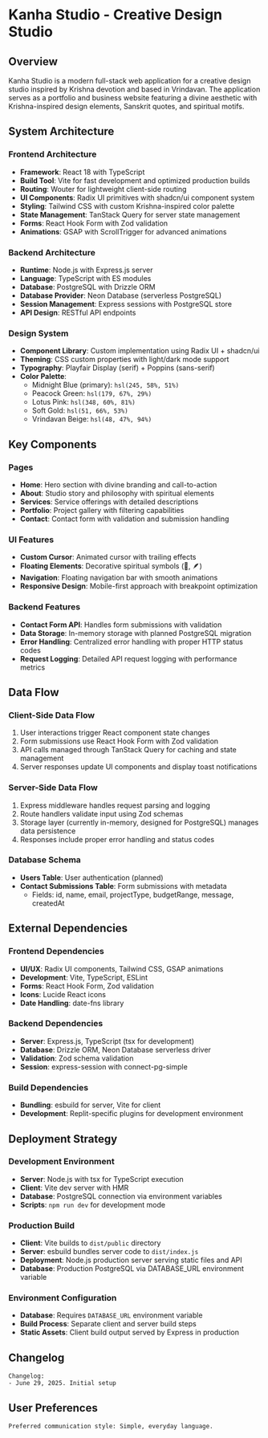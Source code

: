 # Kanha Studio - Creative Design Studio

## Overview

Kanha Studio is a modern full-stack web application for a creative design studio inspired by Krishna devotion and based in Vrindavan. The application serves as a portfolio and business website featuring a divine aesthetic with Krishna-inspired design elements, Sanskrit quotes, and spiritual motifs.

## System Architecture

### Frontend Architecture
- **Framework**: React 18 with TypeScript
- **Build Tool**: Vite for fast development and optimized production builds
- **Routing**: Wouter for lightweight client-side routing
- **UI Components**: Radix UI primitives with shadcn/ui component system
- **Styling**: Tailwind CSS with custom Krishna-inspired color palette
- **State Management**: TanStack Query for server state management
- **Forms**: React Hook Form with Zod validation
- **Animations**: GSAP with ScrollTrigger for advanced animations

### Backend Architecture
- **Runtime**: Node.js with Express.js server
- **Language**: TypeScript with ES modules
- **Database**: PostgreSQL with Drizzle ORM
- **Database Provider**: Neon Database (serverless PostgreSQL)
- **Session Management**: Express sessions with PostgreSQL store
- **API Design**: RESTful API endpoints

### Design System
- **Component Library**: Custom implementation using Radix UI + shadcn/ui
- **Theming**: CSS custom properties with light/dark mode support
- **Typography**: Playfair Display (serif) + Poppins (sans-serif)
- **Color Palette**: 
  - Midnight Blue (primary): `hsl(245, 58%, 51%)`
  - Peacock Green: `hsl(179, 67%, 29%)`
  - Lotus Pink: `hsl(348, 60%, 81%)`
  - Soft Gold: `hsl(51, 66%, 53%)`
  - Vrindavan Beige: `hsl(48, 47%, 94%)`

## Key Components

### Pages
- **Home**: Hero section with divine branding and call-to-action
- **About**: Studio story and philosophy with spiritual elements
- **Services**: Service offerings with detailed descriptions
- **Portfolio**: Project gallery with filtering capabilities
- **Contact**: Contact form with validation and submission handling

### UI Features
- **Custom Cursor**: Animated cursor with trailing effects
- **Floating Elements**: Decorative spiritual symbols (🍃, 🪶)
- **Navigation**: Floating navigation bar with smooth animations
- **Responsive Design**: Mobile-first approach with breakpoint optimization

### Backend Features
- **Contact Form API**: Handles form submissions with validation
- **Data Storage**: In-memory storage with planned PostgreSQL migration
- **Error Handling**: Centralized error handling with proper HTTP status codes
- **Request Logging**: Detailed API request logging with performance metrics

## Data Flow

### Client-Side Data Flow
1. User interactions trigger React component state changes
2. Form submissions use React Hook Form with Zod validation
3. API calls managed through TanStack Query for caching and state management
4. Server responses update UI components and display toast notifications

### Server-Side Data Flow
1. Express middleware handles request parsing and logging
2. Route handlers validate input using Zod schemas
3. Storage layer (currently in-memory, designed for PostgreSQL) manages data persistence
4. Responses include proper error handling and status codes

### Database Schema
- **Users Table**: User authentication (planned)
- **Contact Submissions Table**: Form submissions with metadata
  - Fields: id, name, email, projectType, budgetRange, message, createdAt

## External Dependencies

### Frontend Dependencies
- **UI/UX**: Radix UI components, Tailwind CSS, GSAP animations
- **Development**: Vite, TypeScript, ESLint
- **Forms**: React Hook Form, Zod validation
- **Icons**: Lucide React icons
- **Date Handling**: date-fns library

### Backend Dependencies
- **Server**: Express.js, TypeScript (tsx for development)
- **Database**: Drizzle ORM, Neon Database serverless driver
- **Validation**: Zod schema validation
- **Session**: express-session with connect-pg-simple

### Build Dependencies
- **Bundling**: esbuild for server, Vite for client
- **Development**: Replit-specific plugins for development environment

## Deployment Strategy

### Development Environment
- **Server**: Node.js with tsx for TypeScript execution
- **Client**: Vite dev server with HMR
- **Database**: PostgreSQL connection via environment variables
- **Scripts**: `npm run dev` for development mode

### Production Build
- **Client**: Vite builds to `dist/public` directory
- **Server**: esbuild bundles server code to `dist/index.js`
- **Deployment**: Node.js production server serving static files and API
- **Database**: Production PostgreSQL via DATABASE_URL environment variable

### Environment Configuration
- **Database**: Requires `DATABASE_URL` environment variable
- **Build Process**: Separate client and server build steps
- **Static Assets**: Client build output served by Express in production

## Changelog

```
Changelog:
- June 29, 2025. Initial setup
```

## User Preferences

```
Preferred communication style: Simple, everyday language.
```